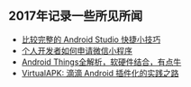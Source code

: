 ## 2017年记录一些所见所闻
- [比较完整的 Android Studio 快捷小技巧](http://www.open-open.com/lib/view/open1483064098297.html)
- [个人开发者如何申请微信小程序](https://zhuanlan.zhihu.com/p/24810538)
- [Android Things全解析，软硬件结合，有点牛](http://mp.weixin.qq.com/s?__biz=MzAwODY4OTk2Mg==&mid=2652040619&idx=1&sn=30aa2b9f34a6574f4d22ce30bd15665e)
- [VirtualAPK: 滴滴 Android 插件化的实践之路](http://mp.weixin.qq.com/s?__biz=MzIyNjcxODc3MA==&mid=2247483684&idx=1&sn=c705424482f13941a9bcd6a5d6c24ed5)
